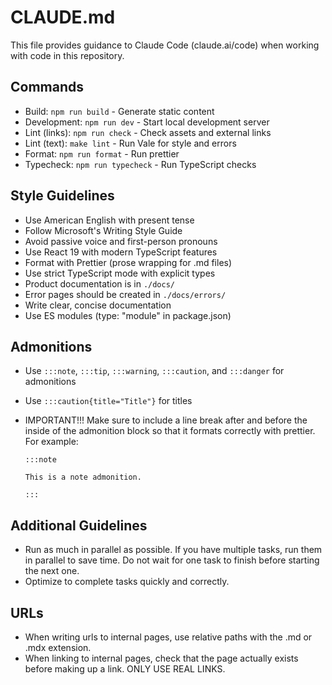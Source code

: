 # CLAUDE.md

This file provides guidance to Claude Code (claude.ai/code) when working with
code in this repository.

## Commands

- Build: `npm run build` - Generate static content
- Development: `npm run dev` - Start local development server
- Lint (links): `npm run check` - Check assets and external links
- Lint (text): `make lint` - Run Vale for style and errors
- Format: `npm run format` - Run prettier
- Typecheck: `npm run typecheck` - Run TypeScript checks

## Style Guidelines

- Use American English with present tense
- Follow Microsoft's Writing Style Guide
- Avoid passive voice and first-person pronouns
- Use React 19 with modern TypeScript features
- Format with Prettier (prose wrapping for .md files)
- Use strict TypeScript mode with explicit types
- Product documentation is in `./docs/`
- Error pages should be created in `./docs/errors/`
- Write clear, concise documentation
- Use ES modules (type: "module" in package.json)

## Admonitions

- Use `:::note`, `:::tip`, `:::warning`, `:::caution`, and `:::danger` for
  admonitions
- Use `:::caution{title="Title"}` for titles
- IMPORTANT!!! Make sure to include a line break after and before the inside of
  the admonition block so that it formats correctly with prettier. For example:

  ```
  :::note

  This is a note admonition.

  :::
  ```

## Additional Guidelines

- Run as much in parallel as possible. If you have multiple tasks, run them in
  parallel to save time. Do not wait for one task to finish before starting the
  next one.
- Optimize to complete tasks quickly and correctly.

## URLs

- When writing urls to internal pages, use relative paths with the .md or .mdx
  extension.
- When linking to internal pages, check that the page actually exists before
  making up a link. ONLY USE REAL LINKS.
